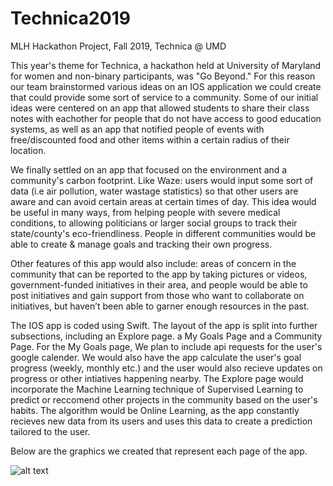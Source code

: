 # Technica2019
MLH Hackathon Project, Fall 2019, Technica @ UMD

This year's theme for Technica, a hackathon held at University of Maryland for women and non-binary participants, 
was "Go Beyond." For this reason our team brainstormed various ideas on an IOS application we could create that could
provide some sort of service to a community. Some of our initial ideas were centered on an app that allowed students 
to share their class notes with eachother for people that do not have access to good education systems, as well as an 
app that notified people of events with free/discounted food and other items within a certain radius of their location.

We finally settled on an app that focused on the environment and a community's carbon footprint. Like Waze: users would input 
some sort of data (i.e air pollution, water wastage statistics) so that other users are aware and can avoid certain areas at 
certain times of day. This idea would be useful in many ways, from helping people with severe medical conditions, to allowing 
politicians or larger social groups to track their state/county's eco-friendliness. People in different communities would be able to create & manage goals and tracking their own progress.

Other features of this app would also include: areas of concern in the community that can be reported to the app by taking pictures or videos, government-funded initiatives in their area, and people would be able to post initiatives and gain support 
from those who want to collaborate on initiatives, but haven’t been able to garner enough resources in the past.
 
The IOS app is coded using Swift. The layout of the app is split into further subsections, including an Explore page. a My Goals Page and a Community Page.
For the My Goals page, We plan to include api requests for the user's google calender. We would also have the app
calculate the user's goal progress (weekly, monthly etc.) and the user would also recieve updates on progress or other intiatives happening nearby. 
The Explore page would incorporate the Machine Learning technique of Supervised Learning to predict or reccomend other projects in the community based on the user's habits. The algorithm would be Online Learning, as the app constantly recieves new data from its users and uses this data to create a prediction tailored to the user.

Below are the graphics we created that represent each page of the app.


![alt text](https://raw.githubusercontent.com/tyrakrehbiel/Technica2019/master/community_page.png)



